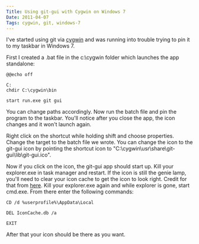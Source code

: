 ```yaml
---
Title: Using git-gui with Cygwin on Windows 7
Date: 2011-04-07
Tags: cygwin, git, windows-7 
---
```


I've started using git via [cygwin](http://www.cygwin.com/) and was running into trouble trying to pin it to my taskbar in Windows 7.

First I created a .bat file in the c:\cygwin folder which launches the app standalone:

```
@@echo off

C:
chdir C:\cygwin\bin

start run.exe git gui
```

You can change paths accordingly. Now run the batch file and pin the program to the taskbar. You'll notice after you close the app, the icon changes and it won't launch again.

Right click on the shortcut while holding shift and choose properties. Change the target to the batch file we wrote. You can change the icon to the git-gui icon by pointing the shortcut icon to "C:\cygwin\usr\share\git-gui\lib\git-gui.ico".

Now if you click on the icon, the git-gui app should start up. Kill your explorer.exe in task manager and restart. If the icon is still the genie lamp, you'll need to clear your icon cache to get the icon to look right. Credit for that from [here](http://superuser.com/questions/72756/changing-windows-7-pinned-taskbar-icons). Kill your explorer.exe again and while explorer is gone, start cmd.exe. From there enter the following commands:

```
CD /d %userprofile%\AppData\Local

DEL IconCache.db /a

EXIT
```

After that your icon should be there as you want.

